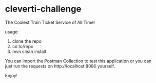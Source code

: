 # cleverti-challenge

The Coolest Train Ticket Service of All Time!

usage:
1. clone the repo
2. cd to/repo
3. mvn clean install

You can import the Postman Collection to test this application or you can just run the requests on http://localhost:8080 yourself.

Enjoy!
